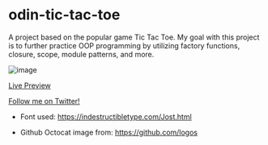 # odin-tic-tac-toe
A project based on the popular game Tic Tac Toe. My goal with this project is to further practice OOP programming by utilizing factory functions, closure, scope, module patterns, and more. 

![image](https://user-images.githubusercontent.com/94667178/155609426-21f83a4a-33c3-4444-a4a7-3069dd5e42de.png)

[Live Preview](https://eltonbautista.github.io/odin-tic-tac-toe/)

[Follow me on Twitter!](https://twitter.com/psychtotech)


- Font used: https://indestructibletype.com/Jost.html

- Github Octocat image from: https://github.com/logos

